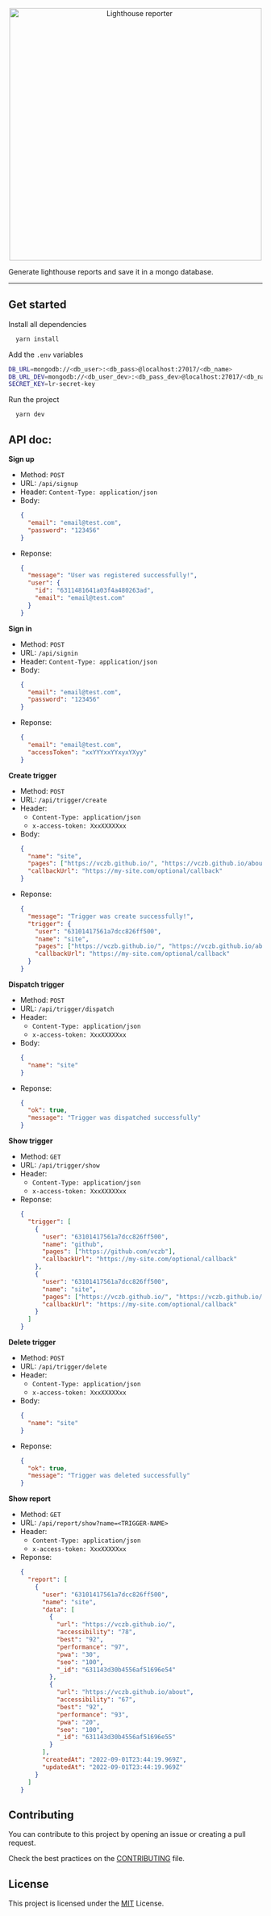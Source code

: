 <p align="center">
  <img alt="Lighthouse reporter" src="./Logo.png" width="500"/>
</p>

Generate lighthouse reports and save it in a mongo database.

---

## Get started

Install all dependencies

```bash
  yarn install
```

Add the `.env` variables

```bash
DB_URL=mongodb://<db_user>:<db_pass>@localhost:27017/<db_name>
DB_URL_DEV=mongodb://<db_user_dev>:<db_pass_dev>@localhost:27017/<db_name_dev>
SECRET_KEY=lr-secret-key
```

Run the project

```bash
  yarn dev
```

## API doc:

**Sign up**

- Method: `POST`
- URL: `/api/signup`
- Header: `Content-Type: application/json`
- Body:
  ```json
  {
    "email": "email@test.com",
    "password": "123456"
  }
  ```
- Reponse:
  ```json
  {
    "message": "User was registered successfully!",
    "user": {
      "id": "6311481641a03f4a480263ad",
      "email": "email@test.com"
    }
  }
  ```

**Sign in**

- Method: `POST`
- URL: `/api/signin`
- Header: `Content-Type: application/json`
- Body:
  ```json
  {
    "email": "email@test.com",
    "password": "123456"
  }
  ```
- Reponse:
  ```json
  {
    "email": "email@test.com",
    "accessToken": "xxYYYxxYYxyxYXyy"
  }
  ```

**Create trigger**

- Method: `POST`
- URL: `/api/trigger/create`
- Header:
  - `Content-Type: application/json`
  - `x-access-token: XxxXXXXXxx`
- Body:
  ```json
  {
    "name": "site",
    "pages": ["https://vczb.github.io/", "https://vczb.github.io/about"],
    "callbackUrl": "https://my-site.com/optional/callback"
  }
  ```
- Reponse:
  ```json
  {
    "message": "Trigger was create successfully!",
    "trigger": {
      "user": "63101417561a7dcc826ff500",
      "name": "site",
      "pages": ["https://vczb.github.io/", "https://vczb.github.io/about"],
      "callbackUrl": "https://my-site.com/optional/callback"
    }
  }
  ```

**Dispatch trigger**

- Method: `POST`
- URL: `/api/trigger/dispatch`
- Header:
  - `Content-Type: application/json`
  - `x-access-token: XxxXXXXXxx`
- Body:
  ```json
  {
    "name": "site"
  }
  ```
- Reponse:
  ```json
  {
    "ok": true,
    "message": "Trigger was dispatched successfully"
  }
  ```

**Show trigger**

- Method: `GET`
- URL: `/api/trigger/show`
- Header:
  - `Content-Type: application/json`
  - `x-access-token: XxxXXXXXxx`
- Reponse:
  ```json
  {
    "trigger": [
      {
        "user": "63101417561a7dcc826ff500",
        "name": "github",
        "pages": ["https://github.com/vczb"],
        "callbackUrl": "https://my-site.com/optional/callback"
      },
      {
        "user": "63101417561a7dcc826ff500",
        "name": "site",
        "pages": ["https://vczb.github.io/", "https://vczb.github.io/about"],
        "callbackUrl": "https://my-site.com/optional/callback"
      }
    ]
  }
  ```

**Delete trigger**

- Method: `POST`
- URL: `/api/trigger/delete`
- Header:
  - `Content-Type: application/json`
  - `x-access-token: XxxXXXXXxx`
- Body:
  ```json
  {
    "name": "site"
  }
  ```
- Reponse:
  ```json
  {
    "ok": true,
    "message": "Trigger was deleted successfully"
  }
  ```

**Show report**

- Method: `GET`
- URL: `/api/report/show?name=<TRIGGER-NAME>`
- Header:
  - `Content-Type: application/json`
  - `x-access-token: XxxXXXXXxx`
- Reponse:
  ```json
  {
    "report": [
      {
        "user": "63101417561a7dcc826ff500",
        "name": "site",
        "data": [
          {
            "url": "https://vczb.github.io/",
            "accessibility": "78",
            "best": "92",
            "performance": "97",
            "pwa": "30",
            "seo": "100",
            "_id": "631143d30b4556af51696e54"
          },
          {
            "url": "https://vczb.github.io/about",
            "accessibility": "67",
            "best": "92",
            "performance": "93",
            "pwa": "20",
            "seo": "100",
            "_id": "631143d30b4556af51696e55"
          }
        ],
        "createdAt": "2022-09-01T23:44:19.969Z",
        "updatedAt": "2022-09-01T23:44:19.969Z"
      }
    ]
  }
  ```

## Contributing

You can contribute to this project by opening an issue or creating a pull request.

Check the best practices on the [CONTRIBUTING](./CONTRIBUTING.md) file.

## License

This project is licensed under the [MIT](./LICENSE) License.

